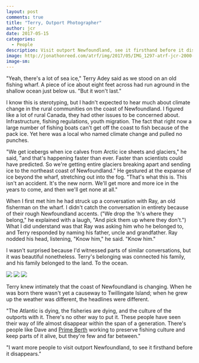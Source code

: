 ```yaml
---
layout: post
comments: true
title: "Terry, Outport Photographer"
author: jcr
date: 2017-05-15
categories:
  - People
description: Visit outport Newfoundland, see it firsthand before it disappears.
image: http://jonathonreed.com/atrf/img/2017/05/IMG_1297-atrf-jcr-2000-web.jpg
image-sm:
---
```


"Yeah, there's a lot of sea ice," Terry Adey said as we stood on an old fishing wharf. A piece of ice about eight feet across had run aground in the shallow ocean just below us. "But it won't last." 

I know this is sterotyping, but I hadn't expected to hear much about climate change in the rural communities on the coast of Newfoundland. I figured like a lot of rural Canada, they had other issues to be concerned about. Infrastructure, fishing regulations, youth migration. The fact that right now a large number of fishing boats can't get off the coast to fish because of the pack ice. Yet here was a local who named climate change and pulled no punches.

"We get icebergs when ice calves from Arctic ice sheets and glaciers," he said, "and that's happening faster than ever. Faster than scientists could have predicted. So we're getting entire glaciers breaking apart and sending ice to the northeast coast of Newfoundland." He gestured at the expanse of ice beyond the wharf, stretching out into the fog. "That's what this is. This isn't an accident. It's the new norm. We'll get more and more ice in the years to come, and then we'll get none at all."

When I first met him he had struck up a conversation with Ray, an old fisherman on the wharf. I didn't catch the conversation in entirety because of their rough Newfoundland accents. ("We drop the 'h's where they belong," he explained with a laugh, "And pick them up where they don't.") What I did understand was that Ray was asking him who he belonged to, and Terry responded by naming his father, uncle and grandfather. Ray nodded his head, listening, "Know him," he said. "Know him."

I wasn't surprised because I'd witnessed parts of similar conversations, but it was beautiful nonetheless. Terry's belonging was connected his family, and his family belonged to the land. To the ocean.

<img src="http://jonathonreed.com/atrf/img/2017/05/IMG_1290-atrf-jcr-2000-web.jpg">

<img src="http://jonathonreed.com/atrf/img/2017/05/IMG_1291-atrf-jcr-2000-web.jpg">

<img src="http://jonathonreed.com/atrf/img/2017/05/IMG_1283-atrf-jcr-2000-web.jpg">

Terry knew intimately that the coast of Newfoundland is changing. When he was born there wasn't yet a causeway to Twillingate Island; when he grew up the weather was different, the headlines were different.

"The Atlantic is dying, the fisheries are dying, and the culture of the outports with it. There's no other way to put it. These people have seen their way of life almost disappear within the span of a generation. There's people like Dave and <a href="http://primeberth.com" target="blank">Prime Berth</a> working to preserve fishing culture and keep parts of it alive, but they're few and far between."

"I want more people to visit outport Newfoundland, to see it firsthand before it disappears."